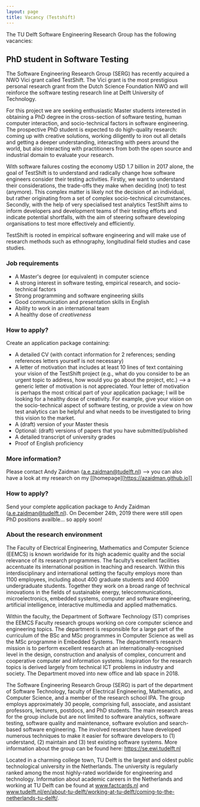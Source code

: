 ```yaml
---
layout: page
title: Vacancy (Testshift)
---
```


The TU Delft Software Engineering Research Group has the following vacancies: 

## PhD student in Software Testing 

The Software Engineering Research Group (SERG) has recently acquired a NWO Vici grant called TestShift. The Vici grant is the most prestigious personal research grant from the Dutch Science Foundation NWO and will reinforce the software testing research line at Delft University of Technology. 

For this project we are seeking enthusiastic Master students interested in obtaining a PhD degree in the cross-section of software testing, human computer interaction, and socio-technical factors in software engineering. The prospective PhD student is expected to do high-quality research: coming up with creative solutions, working diligently to iron out all details and getting a deeper understanding, interacting with peers around the world, but also interacting with practitioners from both the open source and industrial domain to evaluate your research.

With software failures costing the economy USD 1.7 billion in 2017 alone, the goal of TestShift is to understand and radically change how software engineers consider their testing activities. Firstly, we want to understand their considerations, the trade-offs they make when deciding (not) to test (anymore). This complex matter is likely not the decision of an individual, but rather originating from a set of complex socio-technical circumstances. Secondly, with the help of very specialised test analytics TestShift aims to inform developers and development teams of their testing efforts and indicate potential shortfalls, with the aim of steering software developing organisations to test more effectively and efficiently.

TestShift is rooted in empirical software engineering and will make use of research methods such as ethnography, longitudinal field studies and case studies.

### Job requirements

- A Master's degree (or equivalent) in computer science
- A strong interest in software testing, empirical research, and socio-technical factors
- Strong programming and software engineering skills
- Good communication and presentation skills in English
- Ability to work in an international team
- A healthy dose of _creativeness_

### How to apply? 
Create an application package containing:
- A detailed CV (with contact information for 2 references; sending references letters yourself is not necessary)
- A letter of motivation that includes at least 10 lines of text containing your vision of the TestShift project (e.g., what do you consider to be an urgent topic to address, how would you go about the project, etc.) --> a generic letter of motivation is not appreciated. Your letter of motivation is perhaps the most critical part of your application package; I will be looking for a healthy dose of creativity. For example, give your vision on the socio-technical aspect of software testing, or provide a view on how test analytics can be helpful and what needs to be investigated to bring this vision to the market.
- A (draft) version of your Master thesis
- Optional: (draft) versions of papers that you have submitted/published 
- A detailed transcript of university grades
- Proof of English proficiency

### More information?

Please contact Andy Zaidman (a.e.zaidman@tudelft.nl)
--> you can also have a look at my research on my [[homepage][https://azaidman.github.io]]

### How to apply?
Send your complete application package to Andy Zaidman (a.e.zaidman@tudelft.nl). On December 24th, 2019 there were still open PhD positions availble... so apply soon! 

### About the research environment

The Faculty of Electrical Engineering, Mathematics and Computer Science (EEMCS) is known worldwide for its high academic quality and the social relevance of its research programmes. The faculty’s excellent facilities accentuate its international position in teaching and research. Within this interdisciplinary and international setting the faculty employs more than 1100 employees, including about 400 graduate students and 4000 undergraduate students. Together they work on a broad range of technical innovations in the fields of sustainable energy, telecommunications, microelectronics, embedded systems, computer and software engineering, artificial intelligence, interactive multimedia and applied mathematics.

Within the faculty, the Department of Software Technology (ST) comprises the EEMCS Faculty research groups working on core computer science and engineering topics. The department is responsible for a large part of the curriculum of the BSc and MSc programmes in Computer Science as well as the MSc programme in Embedded Systems. The department’s research mission is to perform excellent research at an internationally-recognised level in the design, construction and analysis of complex, concurrent and cooperative computer and information systems. Inspiration for the research topics is derived largely from technical ICT problems in industry and society. The Department moved into new office and lab space in 2018.

The Software Engineering Research Group (SERG) is part of the department of Software Technology, faculty of Electrical Engineering, Mathematics, and Computer Science, and a member of the research school IPA. The group employs approximately 30 people, comprising full, associate, and assistant professors, lecturers, postdocs, and PhD students. The main research areas for the group include but are not limited to software analytics, software testing, software quality and maintenance, software evolution and search-based software engineering. The involved researchers have developed numerous techniques to make it easier for software developers to (1) understand, (2) maintain and (3) test existing software systems. More information about the group can be found here: https://se.ewi.tudelft.nl

Located in a charming college town, TU Delft is the largest and oldest public technological university in the Netherlands. The university is regularly ranked among the most highly-rated worldwide for engineering and technology. Information about academic careers in the Netherlands and working at TU Delft can be found at www.factcards.nl and www.tudelft.nl/en/about-tu-delft/working-at-tu-delft/coming-to-the-netherlands-tu-delft/. 



